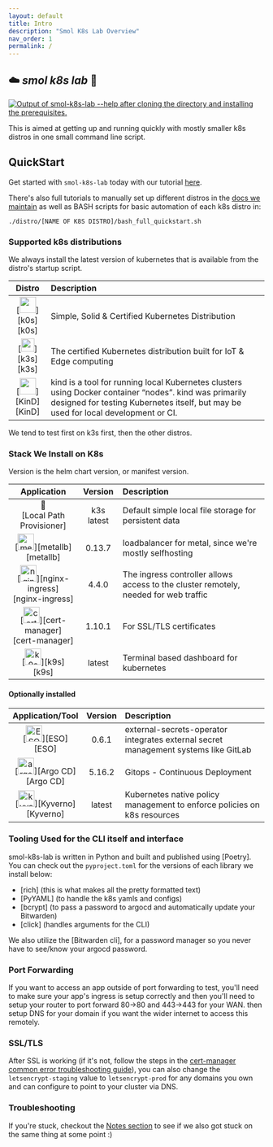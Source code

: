 ```yaml
---
layout: default
title: Intro
description: "Smol K8s Lab Overview"
nav_order: 1
permalink: /
---
```


## ☁️  *smol k8s lab* 🧸
[<img src="https://raw.githubusercontent.com/jessebot/smol-k8s-lab/main/docs/screenshots/help_text.svg" alt="Output of smol-k8s-lab --help after cloning the directory and installing the prerequisites.">](https://raw.githubusercontent.com/jessebot/smol-k8s-lab/main/docs/screenshots/help_text.svg)

This is aimed at getting up and running quickly with mostly smaller k8s distros in one small command line script.

## QuickStart
Get started with `smol-k8s-lab` today with our tutorial [here](https://jessebot.github.io/smol-k8s-lab/quickstart).

There's also full tutorials to manually set up different distros in the [docs we maintain](https://jessebot.github.io/smol-k8s-lab/distros) as well as BASH scripts for basic automation of each k8s distro in:

`./distro/[NAME OF K8S DISTRO]/bash_full_quickstart.sh`

### Supported k8s distributions
We always install the latest version of kubernetes that is available from the distro's startup script.

|  Distro    |         Description              |
|:----------:|:------------------------------------------------------|
| [<img src="https://raw.githubusercontent.com/jessebot/smol-k8s-lab/main/docs/icons/k0s-logo.svg" width="32">][k0s]</br>[k0s] | Simple, Solid & Certified Kubernetes Distribution |
| [<img src="https://raw.githubusercontent.com/jessebot/smol-k8s-lab/main/docs/icons/k3s_icon.ico" width="26">][k3s]</br>[k3s] | The certified Kubernetes distribution built for IoT & Edge computing |
| [<img src="https://raw.githubusercontent.com/jessebot/smol-k8s-lab/main/docs/icons/kind_icon.png" width="32">][KinD]</br>[KinD] | kind is a tool for running local Kubernetes clusters using Docker container “nodes”. kind was primarily designed for testing Kubernetes itself, but may be used for local development or CI. |

We tend to test first on k3s first, then the other distros.


### Stack We Install on K8s
Version is the helm chart version, or manifest version.

|           Application           |    Version    |                      Description                      |
|:-------------------------------:|:-------------:|:------------------------------------------------------|
| 🐄</br>[Local Path Provisioner] |   k3s latest  | Default simple local file storage for persistent data |
| [<img src="https://raw.githubusercontent.com/jessebot/smol-k8s-lab/main/docs/icons/metallb_icon.png" width="32px" alt="metallb logo, blue arrow pointing up, with small line on one leg of arrow to show balance">][metallb]</br> [metallb] | 0.13.7 | loadbalancer for metal, since we're mostly selfhosting |
| [<img src="https://raw.githubusercontent.com/jessebot/smol-k8s-lab/main/docs/icons/nginx.ico" width="32px" alt="nginx logo, white letter N with green background">][nginx-ingress]</br>[nginx-ingress] | 4.4.0 | The ingress controller allows access to the cluster remotely, needed for web traffic |
| [<img src="https://raw.githubusercontent.com/jessebot/smol-k8s-lab/main/docs/icons/cert-manager_icon.png" width="32px" alt="cert manager logo">][cert-manager]</br>[cert-manager] | 1.10.1 | For SSL/TLS certificates |
| [<img src="https://raw.githubusercontent.com/jessebot/smol-k8s-lab/main/docs/icons/k9s_icon.png" alt="k9s logo, outline of dog with ship wheels for eyes" width="32px">][k9s]</br>[k9s] | latest | Terminal based dashboard for kubernetes |


#### Optionally installed

| Application/Tool |    Version    | Description |
|:----------------:|:-------------:|:------------|
| [<img src="https://raw.githubusercontent.com/jessebot/smol-k8s-lab/main/docs/icons/eso_icon.png" width="32" alt="ESO logo, outline of robot with astricks in a screen in it's belly">][ESO]</br>[ESO] | 0.6.1 | external-secrets-operator integrates external secret management systems like GitLab|
| [<img src="https://raw.githubusercontent.com/jessebot/smol-k8s-lab/main/docs/icons/argo_icon.png" width="32" alt="argo CD logo, an organer squid wearing a fishbowl helmet">][Argo CD]</br>[Argo CD] | 5.16.2 | Gitops - Continuous Deployment |
| [<img src="https://raw.githubusercontent.com/jessebot/smol-k8s-lab/main/docs/icons/kyverno_icon.png"  width="32" alt="kyvero logo">][Kyverno]</br>[Kyverno] | latest | Kubernetes native policy management to enforce policies on k8s resources |


### Tooling Used for the CLI itself and interface
smol-k8s-lab is written in Python and built and published using [Poetry]. You can check out the `pyproject.toml` for the versions of each library we install below:

- [rich] (this is what makes all the pretty formatted text)
- [PyYAML] (to handle the k8s yamls and configs)
- [bcrypt] (to pass a password to argocd and automatically update your Bitwarden)
- [click] (handles arguments for the CLI)

We also utilize the [Bitwarden cli], for a password manager so you never have to see/know your argocd password.

### Port Forwarding
If you want to access an app outside of port forwarding to test, you'll need to make sure your app's ingress is setup correctly and then you'll need to setup your router to port forward 80->80 and 443->443 for your WAN. then setup DNS for your domain if you want the wider internet to access this remotely.

### SSL/TLS

After SSL is working (if it's not, follow the steps in the [cert-manager common error troubleshooting guide](https://cert-manager.io/docs/faq/acme/#common-errors)), you can also change the `letsencrypt-staging` value to `letsencrypt-prod` for any domains you own and can configure to point to your cluster via DNS.

### Troubleshooting
If you're stuck, checkout the [Notes section](https://jessebot.github.io/smol-k8s-lab/notes) to see if we also got stuck on the same thing at some point :)
